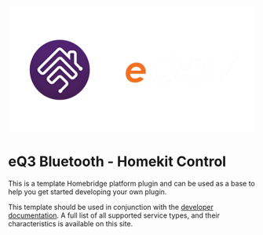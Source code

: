 
<p align="center">

<img src="src\eq3hmebridge.png" width="500">

# eQ3 Bluetooth - Homekit Control

</p>

This is a template Homebridge platform plugin and can be used as a base to help you get started developing your own plugin.

This template should be used in conjunction with the [developer documentation](https://developers.homebridge.io/). A full list of all supported service types, and their characteristics is available on this site.




